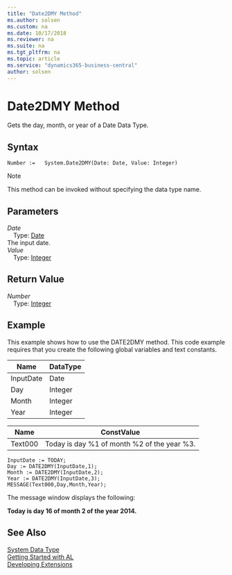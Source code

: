 ```yaml
---
title: "Date2DMY Method"
ms.author: solsen
ms.custom: na
ms.date: 10/17/2018
ms.reviewer: na
ms.suite: na
ms.tgt_pltfrm: na
ms.topic: article
ms.service: "dynamics365-business-central"
author: solsen
---
```

[//]: # (START>DO_NOT_EDIT)
[//]: # (IMPORTANT:Do not edit any of the content between here and the END>DO_NOT_EDIT.)
[//]: # (Any modifications should be made in the .xml files in the ModernDev repo.)
# Date2DMY Method
Gets the day, month, or year of a Date Data Type.

## Syntax
```
Number :=   System.Date2DMY(Date: Date, Value: Integer)
```
> [!NOTE]  
> This method can be invoked without specifying the data type name.  
## Parameters
*Date*  
&emsp;Type: [Date](../date/date-data-type.md)  
The input date.  
*Value*  
&emsp;Type: [Integer](../integer/integer-data-type.md)  
  


## Return Value
*Number*  
&emsp;Type: [Integer](../integer/integer-data-type.md)  
  


[//]: # (IMPORTANT: END>DO_NOT_EDIT)


## Example  
 This example shows how to use the DATE2DMY method. This code example requires that you create the following global variables and text constants.  
  
|Name|DataType|  
|----------|--------------|  
|InputDate|Date|  
|Day|Integer|  
|Month|Integer|  
|Year|Integer|  
  
|Name|ConstValue|  
|----------|----------------|  
|Text000|Today is day %1 of month %2 of the year %3.|  
  
```  
InputDate := TODAY;  
Day := DATE2DMY(InputDate,1);  
Month := DATE2DMY(InputDate,2);  
Year := DATE2DMY(InputDate,3);  
MESSAGE(Text000,Day,Month,Year);  
```  
  
 The message window displays the following:  
  
 **Today is day 16 of month 2 of the year 2014.**  
 
## See Also
[System Data Type](system-data-type.md)  
[Getting Started with AL](../../devenv-get-started.md)  
[Developing Extensions](../../devenv-dev-overview.md)